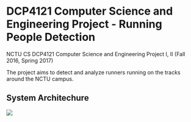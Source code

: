 # DCP4121 Computer Science and Engineering Project - Running People Detection

NCTU CS DCP4121 Computer Science and Engineering Project I, II (Fall 2016, Spring 2017)

The project aims to detect and analyze runners running on the tracks around the NCTU campus.

## System Architechure
![](https://i.imgur.com/eUmPUXO.png)
